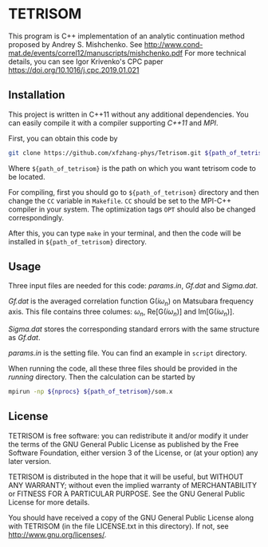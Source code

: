 TETRISOM
=============================================================

This program is C++ implementation of an analytic continuation
method proposed by Andrey S. Mishchenko. See
<http://www.cond-mat.de/events/correl12/manuscripts/mishchenko.pdf>
For more technical details, you can see Igor Krivenko's CPC paper
<https://doi.org/10.1016/j.cpc.2019.01.021>


Installation
------------

This project is written in C++11 without any additional dependencies.
You can easily compile it with a compiler supporting *C++11* and *MPI*.

First, you can obtain this code by
```bash
git clone https://github.com/xfzhang-phys/Tetrisom.git ${path_of_tetrisom}
```
Where `${path_of_tetrisom}` is the path on which you want tetrisom code to be located.

For compiling, first you should go to `${path_of_tetrisom}` directory and then change the `CC` variable in `Makefile`.
`CC` should be set to the MPI-C++ compiler in your system. The optimization tags `OPT` should also be changed correspondingly.

After this, you can type `make` in your terminal, and then the code will be installed in `${path_of_tetrisom}` directory.

Usage
-----
Three input files are needed for this code: *params.in*, *Gf.dat* and *Sigma.dat*.

*Gf.dat* is the averaged correlation function $\text{G}(i\omega_n)$ on Matsubara frequency axis.
This file contains three columes: $\omega_n$, $\text{Re}[\text{G}(i\omega_n)]$ and $\text{Im}[\text{G}(i\omega_n)]$.

*Sigma.dat* stores the corresponding standard errors with the same structure as *Gf.dat*.

*params.in* is the setting file. You can find an example in `script` directory.

When running the code, all these three files should be provided in the *running* directory. Then the calculation can be started by
```bash
mpirun -np ${nprocs} ${path_of_tetrisom}/som.x
```

License
-------

TETRISOM is free software: you can redistribute it and/or modify it under the
terms of the GNU General Public License as published by the Free Software
Foundation, either version 3 of the License, or (at your option) any later
version.

TETRISOM is distributed in the hope that it will be useful, but WITHOUT ANY
WARRANTY; without even the implied warranty of MERCHANTABILITY or FITNESS FOR A
PARTICULAR PURPOSE. See the GNU General Public License for more details.

You should have received a copy of the GNU General Public License along with
TETRISOM (in the file LICENSE.txt in this directory). If not, see
<http://www.gnu.org/licenses/>.

